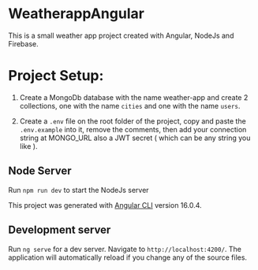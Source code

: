 # WeatherappAngular

This is a small weather app project created with Angular, NodeJs and Firebase.

# Project Setup:

 1. Create a MongoDb database with the name weather-app and create 2 collections, one with the name `cities` and one with the name `users`.
 
 2. Create a `.env` file on the root folder of the project, copy and paste the `.env.example` into it, remove the comments, then add your connection string at MONGO_URL also a JWT secret ( which can be any string you like ).

## Node Server

Run `npm run dev` to start the NodeJs server

This project was generated with [Angular CLI](https://github.com/angular/angular-cli) version 16.0.4.

## Development server

Run `ng serve` for a dev server. Navigate to `http://localhost:4200/`. The application will automatically reload if you change any of the source files.

